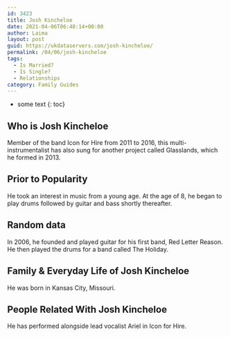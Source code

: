 ```yaml
---
id: 3423
title: Josh Kincheloe
date: 2021-04-06T06:48:14+00:00
author: Laima
layout: post
guid: https://ukdataservers.com/josh-kincheloe/
permalink: /04/06/josh-kincheloe
tags:
  - Is Married?
  - Is Single?
  - Relationships
category: Family Guides
---
```


* some text
{: toc}


## Who is Josh Kincheloe
                  
                  
                  
Member of the band Icon for Hire from 2011 to 2016, this multi-instrumentalist has also sung for another project called Glasslands, which he formed in 2013.
                  
              
            
              
            
                
                
                
## Prior to Popularity
                  
                  
                  
He took an interest in music from a young age. At the age of 8, he began to play drums followed by guitar and bass shortly thereafter.
                  
              
            
              
            
                
                
                
## Random data
                  
                  
                  
In 2006, he founded and played guitar for his first band, Red Letter Reason. He then played the drums for a band called The Holiday.
                  
              
            
              
            
                
                
                
## Family & Everyday Life of Josh Kincheloe
                  
                  
                  
He was born in Kansas City, Missouri.
                  
              
            
              
            
                
                
                
## People Related With Josh Kincheloe
                  
                  
                  
He has performed alongside lead vocalist Ariel in Icon for Hire.
                  
              
            
              
            
                
              
            
              
              
            
            
              
            
          
          
          